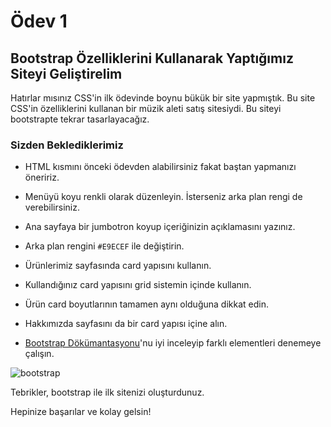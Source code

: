 # Ödev 1

## Bootstrap Özelliklerini Kullanarak Yaptığımız Siteyi Geliştirelim

Hatırlar mısınız CSS'in ilk ödevinde boynu bükük bir site yapmıştık. Bu site CSS'in özelliklerini kullanan bir müzik aleti satış sitesiydi. Bu siteyi bootstrapte tekrar tasarlayacağız.

### Sizden Beklediklerimiz

- HTML kısmını önceki ödevden alabilirsiniz fakat baştan yapmanızı öneririz.

- Menüyü koyu renkli olarak düzenleyin. İsterseniz arka plan rengi de verebilirsiniz.

- Ana sayfaya bir jumbotron koyup içeriğinizin açıklamasını yazınız.

- Arka plan rengini `#E9ECEF` ile değiştirin.

- Ürünlerimiz sayfasında card yapısını kullanın.

- Kullandığınız card yapısını grid sistemin içinde kullanın.

- Ürün card boyutlarının tamamen aynı olduğuna dikkat edin.

- Hakkımızda sayfasını da bir card yapısı içine alın.

- [Bootstrap Dökümantasyonu](https://getbootstrap.com/docs/4.5/getting-started/introduction/)'nu iyi inceleyip farklı elementleri denemeye çalışın.

![bootstrap](https://github.com/Kodluyoruz/taskforce/blob/bootstrap/bootstrap/odev1/figures/bootstrap.gif?raw=true)

Tebrikler, bootstrap ile ilk sitenizi oluşturdunuz.

Hepinize başarılar ve kolay gelsin!
